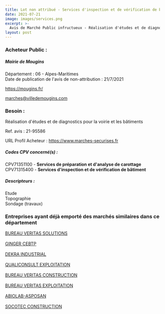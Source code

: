 ```yaml
---
title: Lot non attribué - Services d'inspection et de vérification de bâtiment + autres services
date: 2021-07-21
image: images/services.png
excerpt: >-
  Avis de Marché Public infructueux - Réalisation d'études et de diagnostics pour la voirie et les bâtiments
layout: post
---
```


### Acheteur Public :
##### Mairie de Mougins
Département : 06 - Alpes-Maritimes<br/>
Date de publication de l'avis de non-attribution : 21/7/2021


https://mougins.fr/

marches@villedemougins.com


### Besoin :

Réalisation d'études et de diagnostics pour la voirie et les bâtiments

Ref. avis : 21-95586

URL Profil Acheteur : https://www.marches-securises.fr

##### Codes CPV concerné(s) :
CPV71351100 - **Services de préparation et d'analyse de carottage** <br/>
CPV71315400 - **Services d'inspection et de vérification de bâtiment** <br/>

##### Descripteurs :
Etude <br/>
Topographie <br/>
Sondage (travaux) <br/>

### Entreprises ayant déjà emporté des marchés similaires dans ce département
<a href="/entreprise-554/siren-392417689">BUREAU VERITAS SOLUTIONS</a><br/><br/>
<a href="/entreprise-557/siren-412442519">GINGER CEBTP</a><br/><br/>
<a href="/entreprise-560/siren-433250834">DEKRA INDUSTRIAL</a><br/><br/>
<a href="/entreprise-561/siren-442848925">QUALICONSULT EXPLOITATION</a><br/><br/>
<a href="/entreprise-575/siren-790182786">BUREAU VERITAS CONSTRUCTION</a><br/><br/>
<a href="/entreprise-575/siren-790184675">BUREAU VERITAS EXPLOITATION</a><br/><br/>
<a href="/entreprise-577/siren-802775361">ABIOLAB-ASPOSAN</a><br/><br/>
<a href="/entreprise-580/siren-834157513">SOCOTEC CONSTRUCTION</a><br/><br/>
